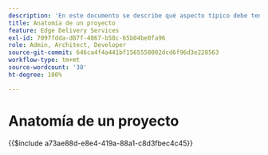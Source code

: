```yaml
---
description: 'En este documento se describe qué aspecto típico debe tener un proyecto desde el punto de vista del código. Antes de leer este documento, familiarícese con el documento Introducción: Tutorial para desarrolladores.'
title: Anatomía de un proyecto
feature: Edge Delivery Services
exl-id: 7097fdda-d87f-4867-b58c-65b04be0fa96
role: Admin, Architect, Developer
source-git-commit: 646ca4f4a441bf1565558002dcd6f96d3e228563
workflow-type: tm+mt
source-wordcount: '38'
ht-degree: 100%

---
```


# Anatomía de un proyecto

{{$include a73ae88d-e8e4-419a-88a1-c8d3fbec4c45}}
